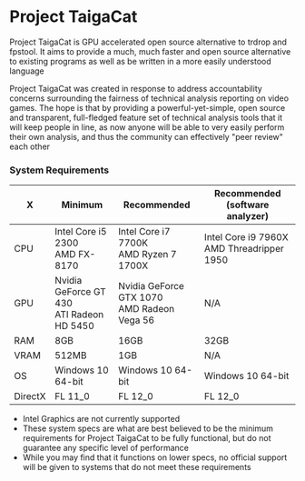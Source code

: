 # Project TaigaCat
Project TaigaCat is GPU accelerated open source alternative to trdrop and fpstool.  It aims to provide a much, much faster and open source alternative to existing programs as well as be written in a more easily understood language

Project TaigaCat was created in response to address accountability concerns surrounding the fairness of technical analysis reporting on video games.  The hope is that by providing a powerful-yet-simple, open source and transparent, full-fledged feature set of technical analysis tools that it will keep people in line, as now anyone will be able to very easily perform their own analysis, and thus the community can effectively "peer review" each other

### System Requirements

X | Minimum | Recommended | Recommended (software analyzer)
-- | ------- | ----------- | ------------------------------
CPU | Intel Core i5 2300<br />AMD FX-8170 | Intel Core i7 7700K<br />AMD Ryzen 7 1700X | Intel Core i9 7960X<br />AMD Threadripper 1950
GPU | Nvidia GeForce GT 430<br />ATI Radeon HD 5450 | Nvidia GeForce GTX 1070<br />AMD Radeon Vega 56 | N/A
RAM | 8GB | 16GB | 32GB
VRAM | 512MB | 1GB | N/A
OS | Windows 10 64-bit | Windows 10 64-bit | Windows 10 64-bit
DirectX | FL 11_0 | FL 12_0 | FL 12_0

- Intel Graphics are not currently supported
- These system specs are what are best believed to be the minimum requirements for Project TaigaCat to be fully functional, but do not guarantee any specific level of performance
- While you may find that it functions on lower specs, no official support will be given to systems that do not meet these requirements
